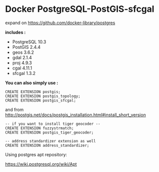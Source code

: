 # Docker PostgreSQL-PostGIS-sfcgal

expand on https://github.com/docker-library/postgres

**includes :**

* PostgreSQL 10.3
* PostGIS 2.4.4
* geos 3.6.2
* gdal 2.1.4
* proj 4.9.3
* cgal 4.11.1
* sfcgal 1.3.2


**You can also simply use :**

```
CREATE EXTENSION postgis;
CREATE EXTENSION postgis_topology;
CREATE EXTENSION postgis_sfcgal;
```


and from http://postgis.net/docs/postgis_installation.html#install_short_version

```
-- if you want to install tiger geocoder --
CREATE EXTENSION fuzzystrmatch;
CREATE EXTENSION postgis_tiger_geocoder;

-- address standardizer extension as well
CREATE EXTENSION address_standardizer;
```

Using postgres apt repository:

https://wiki.postgresql.org/wiki/Apt